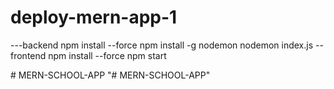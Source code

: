 # deploy-mern-app-1
---backend
npm install --force
npm install -g nodemon
nodemon index.js
--frontend
npm install --force
npm start

#   M E R N - S C H O O L - A P P  
 "# MERN-SCHOOL-APP" 
